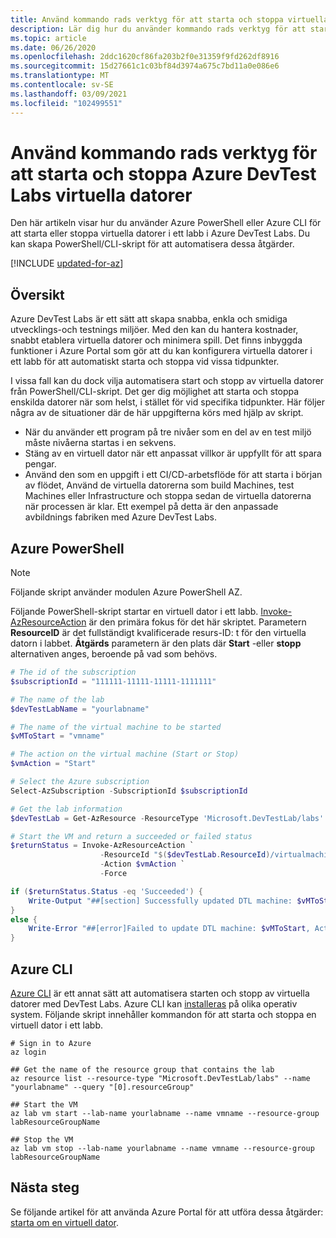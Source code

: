 ```yaml
---
title: Använd kommando rads verktyg för att starta och stoppa virtuella datorer Azure DevTest Labs
description: Lär dig hur du använder kommando rads verktyg för att starta och stoppa virtuella datorer i Azure DevTest Labs.
ms.topic: article
ms.date: 06/26/2020
ms.openlocfilehash: 2ddc1620cf86fa203b2f0e31359f9fd262df8916
ms.sourcegitcommit: 15d27661c1c03bf84d3974a675c7bd11a0e086e6
ms.translationtype: MT
ms.contentlocale: sv-SE
ms.lasthandoff: 03/09/2021
ms.locfileid: "102499551"
---
```

# <a name="use-command-line-tools-to-start-and-stop-azure-devtest-labs-virtual-machines"></a>Använd kommando rads verktyg för att starta och stoppa Azure DevTest Labs virtuella datorer
Den här artikeln visar hur du använder Azure PowerShell eller Azure CLI för att starta eller stoppa virtuella datorer i ett labb i Azure DevTest Labs. Du kan skapa PowerShell/CLI-skript för att automatisera dessa åtgärder. 

[!INCLUDE [updated-for-az](../../includes/updated-for-az.md)]

## <a name="overview"></a>Översikt
Azure DevTest Labs är ett sätt att skapa snabba, enkla och smidiga utvecklings-och testnings miljöer. Med den kan du hantera kostnader, snabbt etablera virtuella datorer och minimera spill.  Det finns inbyggda funktioner i Azure Portal som gör att du kan konfigurera virtuella datorer i ett labb för att automatiskt starta och stoppa vid vissa tidpunkter. 

I vissa fall kan du dock vilja automatisera start och stopp av virtuella datorer från PowerShell/CLI-skript. Det ger dig möjlighet att starta och stoppa enskilda datorer när som helst, i stället för vid specifika tidpunkter. Här följer några av de situationer där de här uppgifterna körs med hjälp av skript.

- När du använder ett program på tre nivåer som en del av en test miljö måste nivåerna startas i en sekvens. 
- Stäng av en virtuell dator när ett anpassat villkor är uppfyllt för att spara pengar. 
- Använd den som en uppgift i ett CI/CD-arbetsflöde för att starta i början av flödet, Använd de virtuella datorerna som build Machines, test Machines eller Infrastructure och stoppa sedan de virtuella datorerna när processen är klar. Ett exempel på detta är den anpassade avbildnings fabriken med Azure DevTest Labs.  

## <a name="azure-powershell"></a>Azure PowerShell

> [!NOTE]
> Följande skript använder modulen Azure PowerShell AZ. 

Följande PowerShell-skript startar en virtuell dator i ett labb. [Invoke-AzResourceAction](/powershell/module/az.resources/invoke-azresourceaction) är den primära fokus för det här skriptet. Parametern **ResourceID** är det fullständigt kvalificerade resurs-ID: t för den virtuella datorn i labbet. **Åtgärds** parametern är den plats där **Start** -eller **stopp** alternativen anges, beroende på vad som behövs.

```powershell
# The id of the subscription
$subscriptionId = "111111-11111-11111-1111111"

# The name of the lab
$devTestLabName = "yourlabname"

# The name of the virtual machine to be started
$vMToStart = "vmname"

# The action on the virtual machine (Start or Stop)
$vmAction = "Start"

# Select the Azure subscription
Select-AzSubscription -SubscriptionId $subscriptionId

# Get the lab information
$devTestLab = Get-AzResource -ResourceType 'Microsoft.DevTestLab/labs' -ResourceName $devTestLabName

# Start the VM and return a succeeded or failed status
$returnStatus = Invoke-AzResourceAction `
                    -ResourceId "$($devTestLab.ResourceId)/virtualmachines/$vMToStart" `
                    -Action $vmAction `
                    -Force

if ($returnStatus.Status -eq 'Succeeded') {
    Write-Output "##[section] Successfully updated DTL machine: $vMToStart, Action: $vmAction"
}
else {
    Write-Error "##[error]Failed to update DTL machine: $vMToStart, Action: $vmAction"
}
```


## <a name="azure-cli"></a>Azure CLI
[Azure CLI](/cli/azure/get-started-with-azure-cli) är ett annat sätt att automatisera starten och stopp av virtuella datorer med DevTest Labs. Azure CLI kan [installeras](/cli/azure/install-azure-cli) på olika operativ system. Följande skript innehåller kommandon för att starta och stoppa en virtuell dator i ett labb. 

```azurecli
# Sign in to Azure
az login 

## Get the name of the resource group that contains the lab
az resource list --resource-type "Microsoft.DevTestLab/labs" --name "yourlabname" --query "[0].resourceGroup" 

## Start the VM
az lab vm start --lab-name yourlabname --name vmname --resource-group labResourceGroupName

## Stop the VM
az lab vm stop --lab-name yourlabname --name vmname --resource-group labResourceGroupName
```


## <a name="next-steps"></a>Nästa steg
Se följande artikel för att använda Azure Portal för att utföra dessa åtgärder: [starta om en virtuell dator](devtest-lab-restart-vm.md).
